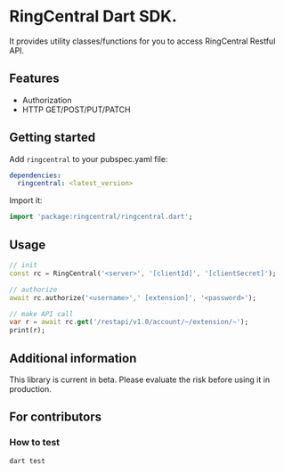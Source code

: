 # RingCentral Dart SDK. 

It provides utility classes/functions for you to access RingCentral Restful API.


## Features

- Authorization
- HTTP GET/POST/PUT/PATCH


## Getting started

Add `ringcentral` to your pubspec.yaml file:

```yaml
dependencies:
  ringcentral: <latest_version>
```

Import it:

```dart
import 'package:ringcentral/ringcentral.dart';
```


## Usage

```dart
// init
const rc = RingCentral('<server>', '[clientId]', '[clientSecret]');

// authorize
await rc.authorize('<username>',' [extension]', '<password>');

// make API call
var r = await rc.get('/restapi/v1.0/account/~/extension/~');
print(r);
```


## Additional information

This library is current in beta. Please evaluate the risk before using it in production.


## For contributors

### How to test

```
dart test
```
